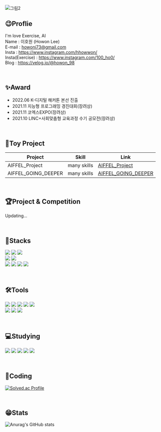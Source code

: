 ![그림2](https://user-images.githubusercontent.com/98515262/195042163-d9c92ae4-0a78-4c80-b3bb-76d5b2b52e64.png)
## 😉Proflie
I'm love Exercise, AI<br/>
Name : 이호원 (Howon Lee) <br/>
E-mail : howoni73@gmail.com <br/>
Insta : https://www.instagram.com/hhowwon/<br/>
Insta(Exercise) : https://www.instagram.com/100_ho0/<br/>
Blog : https://velog.io/@howon_98<br/>

<br/>

## ✨Award
- 2022.06 K-디지털 해커톤 본선 진출
- 2021.11 지능형 프로그래밍 경진대회(장려상)
- 2021.11 코엑스EXPO(장려상)
- 2021.10 LINC+사회맞춤형 교육과정 수기 공모전(장려상)

<br/>

## 🏅Toy Project
|Project|Skill|Link|
|---|---|---|
|AIFFEL_Project|many skills|[AIFFEL_Project](https://github.com/LeeHoWon98/AIFFEL_Project)|
|AIFFEL_GOING_DEEPER|many skills|[AIFFEL_GOING_DEEPER](https://github.com/LeeHoWon98/AIFFEL_GOING_DEEPER)|
<br/>

## 🏆Project & Competition

Updating...

<br/>

## 💊Stacks
<img src="https://img.shields.io/badge/Windows-0078D6?style=for-the-badge&logo=Windows&logoColor=white"> <img src="https://img.shields.io/badge/Python-3776AB?style=for-the-badge&logo=Python&logoColor=white">   <img src="https://img.shields.io/badge/HTML5-E34F26?style=for-the-badge&logo=HTML5&logoColor=white"> <br/>
<img src="https://img.shields.io/badge/PyTorch-EE4C2C?style=for-the-badge&logo=PyTorch&logoColor=white"> <img src="https://img.shields.io/badge/TensorFlow-FF6F00?style=for-the-badge&logo=TensorFlow&logoColor=white"> <br/> <img src="https://img.shields.io/badge/YOLO-00FFFF?style=for-the-badge&logo=YOLO&logoColor=white"> <img src="https://img.shields.io/badge/pandas-150458?style=for-the-badge&logo=pandas&logoColor=white"> <img src="https://img.shields.io/badge/Flask-000000?style=for-the-badge&logo=Flask&logoColor=white"> <img src="https://img.shields.io/badge/Streamlit-FF4B4B?style=for-the-badge&logo=Streamlit&logoColor=white">

<br/>

## 🛠️Tools
<img src="https://img.shields.io/badge/GitHub-81717?style=for-the-badge&logo=GitHub&logoColor=white"> <img src="https://img.shields.io/badge/Docker-2496ED?style=for-the-badge&logo=Docker&logoColor=white"> <img src="https://img.shields.io/badge/Discord-5865F2?style=for-the-badge&logo=Discord&logoColor=white"> <img src="https://img.shields.io/badge/Slack-4A154B?style=for-the-badge&logo=Slack&logoColor=white"> <img src="https://img.shields.io/badge/Notion-000000?style=for-the-badge&logo=Notion&logoColor=white"><br/>
<img src="https://img.shields.io/badge/PyCharm-000000?style=for-the-badge&logo=PyCharm&logoColor=white"> <img src="https://img.shields.io/badge/Visual Studio Code-007ACC?style=for-the-badge&logo=Visual Studio Code&logoColor=white"> <img src="https://img.shields.io/badge/Google Colab-F9AB00?style=for-the-badge&logo=Google Colab&logoColor=white">

<br/>

## 💻Studying
<img src="https://img.shields.io/badge/Vue.js-4FC08D?style=for-the-badge&logo=Vue.js&logoColor=white"> <img src="https://img.shields.io/badge/Node.js-339933?style=for-the-badge&logo=Node.js&logoColor=white"> <img src="https://img.shields.io/badge/CSS3-1572B6?style=for-the-badge&logo=CSS3&logoColor=white"> <img src="https://img.shields.io/badge/C++-00599C?style=for-the-badge&logo=C++&logoColor=white"> <img src="https://img.shields.io/badge/MySQL-4479A1?style=for-the-badge&logo=MySQL&logoColor=white">

<br/>

## 🤔Coding
[![Solved.ac Profile](http://mazassumnida.wtf/api/v2/generate_badge?boj=2006892)](https://solved.ac/2006892/)

<br/>

## 😁Stats
![Anurag's GitHub stats](https://github-readme-stats.vercel.app/api?username=LeeHoWon98&show_icons=true&theme=radical)





